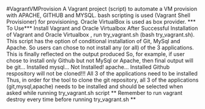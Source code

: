 #VagrantVMProvision
A Vagrant project (script) to automate a VM provision with APACHE, GITHUB and MYSQL.
bash scripting is used (Vagrant Shell Provisioner)  for provisioning. Oracle VirtualBox is used as box provider.
*** To Use***
Install Vagrant and Oracle Virtualbox 
After Successful Installation of Vagrant and Oracle Virtualbox , run try_vagrant.sh (bash try_vagrant.sh). This script has the option of conditional installation of Git, MySql and Apache.
So users can chose to not install any (or all) of the 3 applications. This is finally reflected on the output produced
So, for example, if user chose to install only Github but not MySql or Apache, then final output will be 
	git... Installed
    mysql... Not Installed!
    apache... Installed
	Github respository will not be cloned!!! All 3 of the applications need to be installed 
Thus, in order for the tool to clone the git repository, all 3 of the applications (git,mysql,apache) needs to be installed and should be selected when asked while running try_vagrant.sh script
** Remember to run vagrant destroy every time before running try_vagrant.sh **
